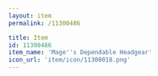 ```yaml
---
layout: item
permalink: /11300486

title: Item
id: 11300486
item_name: 'Mage''s Dependable Headgear'
icon_url: 'item/icon/11300018.png'
---
```

